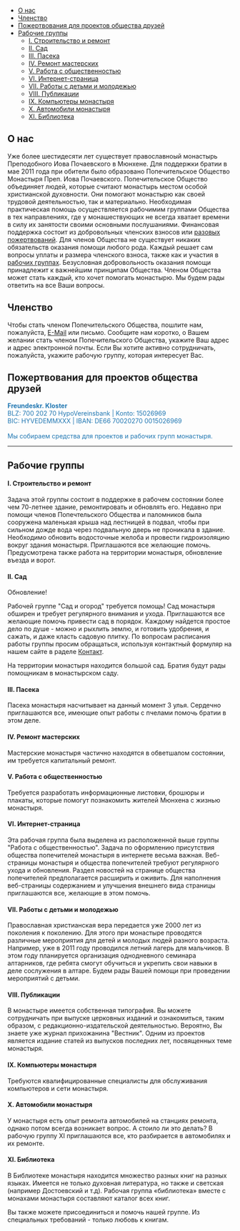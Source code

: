 * [О нас](#о-нас)
* [Членство](#членство)
* [Пожертвования для проектов общества друзей](#пожертвования-для-проектов-общества-друзей)
* [Рабочие группы](#рабочие-группы)
    * [I. Строительство и ремонт](#i-строительство-и-ремонт)
    * [II. Сад](#ii-сад)
    * [III. Пасека](#iii-пасека)
    * [IV. Ремонт мастерских](#iv-ремонт-мастерских)
    * [V. Работа с общественностью](#v-работа-с-общественностью)
    * [VI. Интернет-страница](#vi-интернет-страница)
    * [VII. Работы с детьми и молодежью](#vii-работы-с-детьми-и-молодежью)
    * [VIII. Публикации](#viii-публикации)
    * [IX. Компьютеры монастыря](#ix-компьютеры-монастыря)
    * [X. Автомобили монастыря](#x-автомобили-монастыря)
    * [XI. Библиотека](#xi-библиотека)

## О нас

Уже более шестидесяти лет существует православноый монастырь Преподобного Иова Почаевского в Мюнхене. Для поддержки братии в мае 2011 года при  обители было образовано Попечительское Общество Монастыря Преп. Иова Почаевского. Попечительское Общество объединяет людей, которые считают монастырь  местом особой христианской духовности. Они помогают монастырю как своей трудовой деятельностью, так и материально. Необходимая практическая помощь осуществляется рабочимим группами Общества в тех направлениях, где у монашествующих не всегда хватает времени в силу их занятости  своими основными послушаниями. Финансовая поддержка состоит из добровольных  членских взносов или [разовых пожертвований](/ru/pozhertvovania). Для членов Общества не существует никаких обязательств оказания помощи любого рода. Каждый решает сам вопросы уплаты и размера членского взноса, также как и участия в [рабочих группах](#Рабочие-группы). Безусловная добровольность оказания помощи принадлежит к  важнейшим принципам Общества. Членом Общества может стать каждый, кто хочет помогать монастырю. Мы будем рады ответить на все Ваши вопросы.

## Членство

Чтобы стать членом Попечительского Общества, пошлите нам, пожалуйста, [E-Mail](/ru/kontakt) или письмо. Сообщите нам коротко, о Вашем желании стать членом Попечительского Общества, укажите Ваш адрес и адрес электронной почты. Если Вы хотите активно сотрудничать, пожалуйста, укажите рабочую группу, которая интересует Вас.


## Пожертвования для проектов общества друзей
<div style="color: #2077b2">
<b>Freundeskr. Kloster</b><br>
BLZ: 700 202 70 HypoVereinsbank | Konto: 15026969<br>
BIC: HYVEDEMMXXX | IBAN: DE66 70020270 0015026969<br>
<br>
Мы собираем средства для проектов и рабочих групп монастыря.<br>
</div>

<hr>

## Рабочие группы

#### I. Строительство и ремонт

Задача этой группы состоит в поддержке в рабочем состоянии более чем 70-летнее здание, ремонтировать и обновлять его. Недавно при помощи членов Попечтельского Общества и паломников была сооружена маленькая крыша над лестницей в подвал, чтобы при сильном дожде вода через подвальную дверь не проникала в здание. Необходимо обновить водосточные желоба и провести гидроизоляцию вокруг здания монастыря. Приглашаются все желающие помочь. Предусмотрена также работа на территории монастыря, обновление въезда и ворот.

#### II. Сад

Обновление!

Рабочей группе "Сад и огород" требуется помощь! Сад монастыря обширен и требует регулярного внимания и ухода. Приглашаются все желающие помочь привести сад в порядок. Каждому найдется простое дело по душе - можно и рыхлить землю, и готовить удобрения, и сажать, и даже класть садовую плитку.
По вопросам расписания работы группы просим обращаться, используя контактный формуляр на нашем сайте в раделе [Контакт](/ru/kontakt).

На территории монастыря находится большой сад. Братия будут рады помощникам в монастырском саду.

#### III. Пасека

Пасека монастыря насчитывает на данный момент 3 улья. Сердечно приглашаются все, имеющие опыт работы с пчелами помочь братии в этом деле.

#### IV. Ремонт мастерских

Мастерские монастыря частично находятся в обветшалом состоянии, им требуется капитальный ремонт.

#### V. Работа с общественностью

Требуется разработать информационные листовки, брошюры и плакаты, которые помогут познакомить жителей Мюнхена с жизнью монастыря.

#### VI. Интернет-страница

Эта рабочая группа была выделена из расположенной выше группы "Работа с общественностью". Задача по оформлению присутствия общества попечителей монастыря в интернете весьма важная. Веб-страницы монастыря и общества попечителей требуют регулярного ухода и обновления. Раздел новостей на странице общества попечителей предполагается расширить и оживить. Для наполнения веб-страницы содержанием и улучшения внешнего вида страницы приглашаются все, желающие в этом помочь.

#### VII. Работы с детьми и молодежью

Православная христианская вера передается уже 2000 лет из поколения к поколению. Для этого при монастыре проводятся различные мероприятия для детей и молодых людей разного возраста. Например, уже в 2011 году проводился летний лагерь для мальчиков. В этом году планируется организация однодневного семинара алтарников, где ребята смогут обучиться и укрепить свои навыки в деле сослужения в алтаре. Будем рады Вашей помощи при проведении мероприятий с детьми.

#### VIII. Публикации

В монастыре имеется собственная типография. Вы можете сотрудничать при выпуске церковных изданий и ознакомиться, таким образом, с редакционно-издательской деятельностью. Вероятно, Вы знаете уже журнал прихожанина "Вестник". Одним из проектов является издание статей из выпусков последних лет, посвященных теме монастыря.

#### IX. Компьютеры монастыря

Требуются квалифицированные специалисты для обслуживания компьютеров и сети монастыря.

#### X. Автомобили монастыря

У монастыря есть опыт ремонта автомобилей на станциях ремонта, однако потом всегда возникает вопрос. А стоило ли это делать? В рабочую группу XI приглашаются все, кто разбирается в автомобилях и их ремонте.

#### XI. Библиотека

В Библиотеке монастыря находится множество разных книг на разных языках. Имеется не только духовная литература, но также и светская (например Достоевский и т.д). Рабочая группа «библиотека» вместе с монахами монастыря составляют каталог всех книг.

Вы также можете присоединиться и помочь нашей группе. Из специальных требований - только любовь к книгам.

